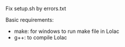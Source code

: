 Fix setup.sh by errors.txt

Basic requirements:

- make: for windows to run make file in Lolac
- g++: to compile Lolac
